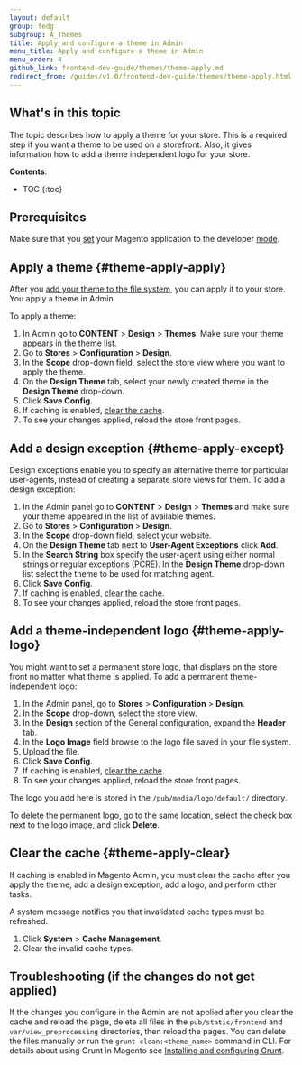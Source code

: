 ```yaml
---
layout: default
group: fedg
subgroup: A_Themes
title: Apply and configure a theme in Admin
menu_title: Apply and configure a theme in Admin
menu_order: 4
github_link: frontend-dev-guide/themes/theme-apply.md
redirect_from: /guides/v1.0/frontend-dev-guide/themes/theme-apply.html
---
```


<h2 id="theme-apply-overview">What's in this topic</h2>

The topic describes how to apply a theme for your store. This is a required step if you want a theme to be used on a storefront. 
Also, it gives information how to add a theme independent logo for your store.

**Contents**:
* TOC
{:toc}

<!--
<h2 id="theme-apply-cache">Disable the system cache</h2>

When Magento system cache is enabled, you must clear it each time to see your design changes reflected on a store front. To avoid this, disable certain system cache types while you make design changes.
To do this:

1. In Admin, go to **System** > **Tools** > **Cache** **Management**.
2. Select the Layouts, Blocks HTML output, View files fallback, View files pre-processing and Page Cache cache types.
2. In **Actions** select **Disable** and click **Submit**. The selected cache types show a red bar in the status area that reads DISABLED.
<p><img src="{{ site.baseurl }}common/images/cache.png" alt="Cache types disabled"></p>


<div class="bs-callout bs-callout-info" id="info">
  <p>If you apply a theme a second or subsequent time, you might need to manually clear the <code>pub/static/frontend/&lt;Vendor&gt;/&lt;theme&gt;</code> directory. This directory stores the <a href="{{site.gdeurl}}architecture/view/static-process.html#publish-static-view-files" target="_blank">published</a> <a href="{{site.gdeurl}}frontend-dev-guide/themes/theme-structure.html#theme-structure-pub" target="_blank">static files</a>.</p>
</div>

 -->

## Prerequisites 

Make sure that you [set](#{{site.gdeurl}}config-guide/cli/config-cli-subcommands-mode.html) your Magento application to the developer [mode]({{site.gdeurl}}config-guide/bootstrap/magento-modes.html).


## Apply a theme {#theme-apply-apply}
After you <a href="{{site.gdeurl}}frontend-dev-guide/themes/theme-create.html">add your theme to the file system</a>, you can apply it to your store. You apply a theme in Admin.

To apply a theme:

1. In Admin go to **CONTENT** > **Design** > **Themes**. Make sure your theme appears in the theme list.
2. Go to **Stores** > **Configuration** > **Design**.
3. In the **Scope** drop-down field, select the store view where you want to apply the theme.
4. On the **Design Theme** tab, select your newly created theme in the **Design Theme** drop-down.
5. Click **Save Config**.
6. If caching is enabled, <a href="#theme-apply-clear">clear the cache</a>. 
6. To see your changes applied, reload the store front pages.


## Add a design exception {#theme-apply-except}
Design exceptions enable you to specify an alternative theme for particular user-agents, instead of creating a separate store views for them.
To add a design exception:

1. In the Admin panel go to **CONTENT** > **Design** > **Themes** and make sure your theme appeared in the list of available themes.
2. Go to **Stores** > **Configuration** > **Design**.
3. In the **Scope** drop-down field, select your website.
4. On the **Design Theme** tab next to **User-Agent Exceptions** click **Add**.
5. In the **Search String** box specify the user-agent using either normal strings or regular exceptions (PCRE). In the **Design Theme** drop-down list select the theme to be used for matching agent.
6. Click **Save Config**.
7. If caching is enabled, <a href="#theme-apply-clear">clear the cache</a>. 
6. To see your changes applied, reload the store front pages.


## Add a theme-independent logo {#theme-apply-logo}
You might want to set a permanent store logo, that displays on the store front no matter what theme is applied.
To add a permanent theme-independent logo:

1. In the Admin panel, go to **Stores** > **Configuration** > **Design**.
2. In the **Scope** drop-down, select the store view.
3. In the **Design** section of the General configuration, expand the **Header** tab.
4. In the **Logo Image** field browse to the logo file saved in your file system.
6. Upload the file.
7. Click **Save Config**.
7. If caching is enabled, <a href="#theme-apply-clear">clear the cache</a>. 
8. To see your changes applied, reload the store front pages.

The logo you add here is stored in the `/pub/media/logo/default/` directory.


<div class="bs-callout bs-callout-warning" id="warning">
  <p>To delete the permanent logo, go to the same location, select the check box next to the logo image, and click <b>Delete</b>.</p>
</div>


## Clear the cache {#theme-apply-clear}
If caching is enabled in Magento Admin, you must clear the cache after you apply the theme, add a design exception, add a logo, and perform other tasks.

A system message notifies you that invalidated cache types must be refreshed.

1.	Click **System** > **Cache Management**.
2.	Clear the invalid cache types.

## Troubleshooting (if the changes do not get applied)

If the changes you configure in the Admin are not applied after you clear the cache and reload the page, delete all files in the `pub/static/frontend` and `var/view_preprocessing` directories, then reload the pages. You can delete the files manually or run the `grunt clean:<theme_name>` command in CLI. For details about using Grunt in Magento see [Installing and configuring Grunt]({{site.gdeurl}}frontend-dev-guide/css-topics/css_debug.html#grunt_prereq).

